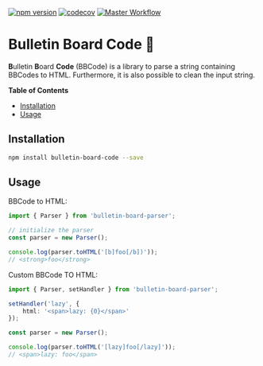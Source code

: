 [![npm version](https://badge.fury.io/js/bulletin-board-code.svg)](https://badge.fury.io/js/bulletin-board-code)
[![codecov](https://codecov.io/gh/Tada5hi/bulletin-board-code/branch/master/graph/badge.svg?token=4KNSG8L13V)](https://codecov.io/gh/Tada5hi/bulletin-board-code)
[![Master Workflow](https://github.com/Tada5hi/bulletin-board-code/workflows/main/badge.svg)](https://github.com/Tada5hi/bulletin-board-code)

# Bulletin Board Code  🚀
**B**ulletin **B**oard **Code** (BBCode) is a library to parse a string containing BBCodes to HTML.
Furthermore, it is also possible to clean the input string.

**Table of Contents**

- [Installation](#installation)
- [Usage](#usage)

## Installation

```bash
npm install bulletin-board-code --save
```

## Usage

BBCode to HTML:

```typescript
import { Parser } from 'bulletin-board-parser';

// initialize the parser
const parser = new Parser();

console.log(parser.toHTML('[b]foo[/b])'));
// <strong>foo</strong>

```

Custom BBCode TO HTML:

```typescript
import { Parser, setHandler } from 'bulletin-board-parser';

setHandler('lazy', {
    html: '<span>lazy: {0}</span>'
});

const parser = new Parser();

console.log(parser.toHTML('[lazy]foo[/lazy]'));
// <span>lazy: foo</span>

```
